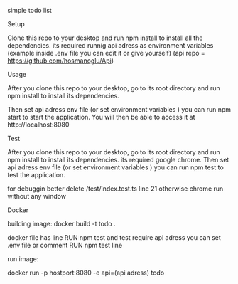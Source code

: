simple todo list 

Setup

Clone this repo to your desktop and run npm install to install all the dependencies.
its required runnig api adress as environment variables (example inside .env file you can edit it or give yourself)
(api repo = https://github.com/hosmanoglu/Api)  

Usage 

After you clone this repo to your desktop, go to its root directory and run npm install to install its dependencies.

Then set api adress env file (or set environment variables )
you can run npm start to start the application. You will then be able to access it at http://localhost:8080

Test

After you clone this repo to your desktop, go to its root directory and run npm install to install its dependencies.
its required google chrome.
Then set api adress env file (or set environment variables )
you can run npm test to test the application.

for debuggin better delete /test/index.test.ts  line 21  otherwise chrome run without any window

Docker 

building image:  docker build -t todo .

docker file has line RUN npm test and test require api adress 
you can set .env file or comment RUN npm test line

run image:   

docker run  -p hostport:8080 -e api=(api adress) todo
